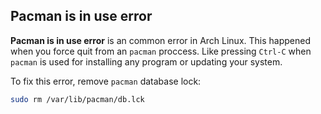 ## Pacman is in use error

**Pacman is in use error** is an common error in Arch Linux. 
This happened when you force quit from an `pacman` proccess.
Like pressing `Ctrl-C` when `pacman` is used for installing 
any program or updating your system.

To fix this error, remove `pacman` database lock:
```bash
sudo rm /var/lib/pacman/db.lck
```
